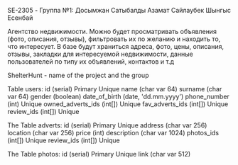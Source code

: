 SE-2305 - Группа №1:
Досымжан Сатыбалды
Азамат Сайлаубек
Шынгыс Есенбай

Агентство недвижимости. Можно будет просматривать объявления (фото, описания, отзывы), фильтровать их по желанию и находить то, что интересует.
В базе будут храниться адреса, фото, цены, описания, отзывы, закладки для интересуемой недвижимости, данные пользователей по типу их объявлений, контактов и т.д

ShelterHunt - name of the project and the group

Table users:
id (serial) Primary Unique
name (char var 64)
surname (char var 64)
gender (boolean)
date_of_birth (date, 'dd.mm.yyyy')
phone_number (int) Unique
owned_adverts_ids (int[]) Unique
fav_adverts_ids (int[]) Unique
review_ids (int[]) Unique 

The Table adverts:
id (serial) Primary Unique
address (char var 256)
location (char var 256)
price (int)
description (char var 1024)
photos_ids (int[]) Unique 
review_ids (int[]) Unique 

The Table photos:
id (serial) Primary Unique
link (char var 512)
